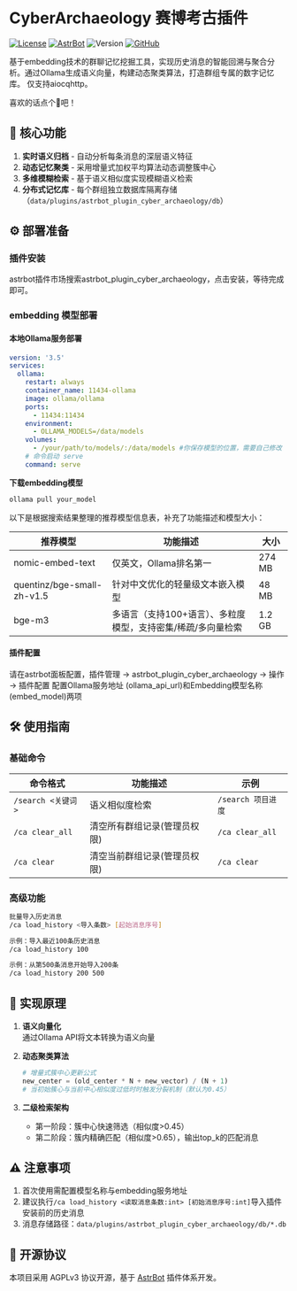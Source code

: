 
# CyberArchaeology 赛博考古插件

[![License](https://img.shields.io/badge/License-AGPL%20v3-orange.svg)](https://opensource.org/licenses/AGPL-3.0) [![AstrBot](https://img.shields.io/badge/AstrBot-3.5%2B-blue.svg)](https://github.com/Soulter/AstrBot) ![Version](https://img.shields.io/badge/Version-2.4-success) [![GitHub](https://img.shields.io/badge/author-AnYan-blue)](https://github.com/TheAnyan)

基于embedding技术的群聊记忆挖掘工具，实现历史消息的智能回溯与聚合分析。通过Ollama生成语义向量，构建动态聚类算法，打造群组专属的数字记忆库。
仅支持aiocqhttp。

喜欢的话点个🌟吧！

## 🌟 核心功能

1. **实时语义归档** - 自动分析每条消息的深层语义特征
2. **动态记忆聚类** - 采用增量式加权平均算法动态调整簇中心
3. **多维模糊检索** - 基于语义相似度实现模糊语义检索
4. **分布式记忆库** - 每个群组独立数据库隔离存储（`data/plugins/astrbot_plugin_cyber_archaeology/db`）

## ⚙️ 部署准备
### 插件安装
astrbot插件市场搜索astrbot_plugin_cyber_archaeology，点击安装，等待完成即可。


### embedding 模型部署

#### 本地Ollama服务部署

```yaml
version: '3.5'
services:
  ollama:
    restart: always
    container_name: 11434-ollama
    image: ollama/ollama
    ports:
      - 11434:11434
    environment:
      - OLLAMA_MODELS=/data/models
    volumes:
      - /your/path/to/models/:/data/models #你保存模型的位置，需要自己修改
    # 命令启动 serve
    command: serve
```

**下载embedding模型**

```bash
ollama pull your_model
```

以下是根据搜索结果整理的推荐模型信息表，补充了功能描述和模型大小：

| 推荐模型                       | 功能描述                             | 大小     |
|----------------------------|----------------------------------|--------|
| nomic-embed-text        | 仅英文，Ollama排名第一                   | 274 MB |
| quentinz/bge-small-zh-v1.5 | 针对中文优化的轻量级文本嵌入模型                 | 48 MB  |
| bge-m3                  | 多语言（支持100+语言）、多粒度模型，支持密集/稀疏/多向量检索 | 1.2 GB |



#### 插件配置
请在astrbot面板配置，插件管理 -> astrbot_plugin_cyber_archaeology -> 操作 -> 插件配置
配置Ollama服务地址 (ollama_api_url)和Embedding模型名称 (embed_model)两项


## 🛠️ 使用指南
### 基础命令
| 命令格式                      | 功能描述                     | 示例                     |
|----------------------------|--------------------------|------------------------|
| `/search <关键词>`          | 语义相似度检索               | `/search 项目进度`       |
| `/ca clear_all`            | 清空所有群组记录(管理员权限)   | `/ca clear_all`         |
| `/ca clear`                | 清空当前群组记录(管理员权限)   | `/ca clear`             |

### 高级功能
```bash
批量导入历史消息
/ca load_history <导入条数> [起始消息序号]

示例：导入最近100条历史消息
/ca load_history 100

示例：从第500条消息开始导入200条
/ca load_history 200 500
```

## 🧠 实现原理
1. **语义向量化**  
   通过Ollama API将文本转换为语义向量

2. **动态聚类算法**  
   ```python
   # 增量式簇中心更新公式
   new_center = (old_center * N + new_vector) / (N + 1)
   # 当初始簇心与当前中心相似度过低时时触发分裂机制（默认为0.45）
   ```

3. **二级检索架构**  
   - 第一阶段：簇中心快速筛选（相似度>0.45）
   - 第二阶段：簇内精确匹配（相似度>0.65），输出top_k的匹配消息

## ⚠️ 注意事项
1. 首次使用需配置模型名称与embedding服务地址
2. 建议执行`/ca load_history <读取消息条数:int> [初始消息序号:int]`导入插件安装前的历史消息
3. 消息存储路径：`data/plugins/astrbot_plugin_cyber_archaeology/db/*.db`


## 📜 开源协议
本项目采用 AGPLv3 协议开源，基于 [AstrBot](https://github.com/AstrBotDevs/AstrBot) 插件体系开发。


